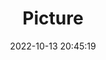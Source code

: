 ---
weight: 1
images:
- /images/edited/234.jpeg
title: Picture
date: 2022-10-13 20:45:19
tags: [luminarneo,work,ilce7m3,dog,chair,bench]
---